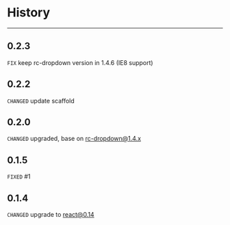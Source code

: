 History
=======

---

0.2.3
-----
`FIX` keep rc-dropdown version in 1.4.6 (IE8 support) 

0.2.2
-----

`CHANGED` update scaffold

0.2.0
-----

`CHANGED` upgraded, base on rc-dropdown@1.4.x

0.1.5
-----

`FIXED` #1

0.1.4
-----

`CHANGED` upgrade to react@0.14
